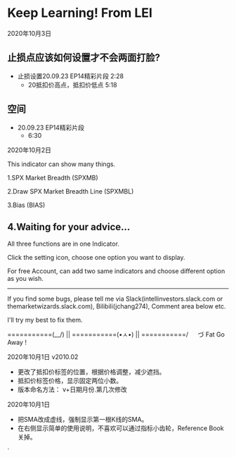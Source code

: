 # Keep Learning!  From LEI



2020年10月3日

## 止损点应该如何设置才不会两面打脸?

* 止损设置20.09.23 EP14精彩片段 2:28
  * 20抵扣价高点，抵扣价低点 5:18

## 空间

* 20.09.23 EP14精彩片段
  * 6:30







2020年10月2日

This indicator can show many things.

1.SPX Market Breadth (SPXMB)

2.Draw SPX Market Breadth Line (SPXMBL)

3.Bias (BIAS)

4.Waiting for your advice...
----------------------------------------------------

All three functions are in one Indicator.

Click the setting icon, choose one option you want to display.

For free Account, can add two same indicators and choose different option as you wish.

----------------------------------------------------
If you find some bugs, please tell me via Slack(intellinvestors.slack.com or themarketwizards.slack.com), Bilibili(jchang274), Comment area below  etc.

I'll try my best to fix them.

===========(\__/) || 
===========(•ㅅ•) || 
===========/ 　 づ Fat Go Away !





2020年10月1日 v2010.02

* 更改了抵扣价标签的位置，根据价格调整，减少遮挡。
* 抵扣价标签价格，显示固定两位小数。
* 版本命名方法： v+日期月份.第几次修改



2020年10月1日

* 把SMA改成虚线，强制显示第一根K线的SMA。
* 在右侧显示简单的使用说明，不喜欢可以通过指标小齿轮，Reference  Book关掉。

`